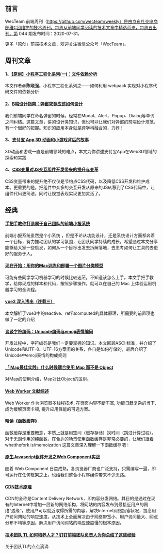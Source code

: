 ## 前言

WecTeam 前端周刊（https://github.com/wecteam/weekly）是由京东社交电商部维C团维护的技术周刊，每周从前端同学阅读的技术文章中精选而来，每周五出刊。第 044 期发布时间：2020-07-31。

更多「原创」前端技术文章，欢迎关注微信公众号「WecTeam」。

## 周刊文章

#### 1、[【原创】小程序工程化系列(一)：文件依赖分析](https://mp.weixin.qq.com/s/onXxfnd2AT9C7hgxOFTCWw)
本文作者@**陈晓强**。小程序工程化系列之——如何利用 webpack 实现对小程序代码文件的依赖分析

#### 2、[B端设计指南：弹窗究竟应该如何设计](https://coffee.pmcaff.com/article/2439809535373440)
我们前端同学在命名弹窗的时候，经常在Modal、Alert、Popup、Dialog等单词之间纠结。这篇文章，讲的设计类知识，但也可以让我们对弹窗的前端设计规范，有一个很好的把握。知识的应用本身就是跨学科融合的，力荐！

#### 3、[支付宝 App 3D 动画和小游戏背后的故事](https://mp.weixin.qq.com/s/UOFEc4w4rRAQXtIVEm444Q)
3D动画和游戏一直是前端领域的难点，本文为你讲述支付宝App在Web3D领域的探索和实践

#### 4、[CSS变量对JS交互组件开发带来的提升与变革](https://www.zhangxinxu.com/wordpress/2020/07/css-var-improve-components/)
CSS变量带来的提升绝不仅仅是节约点CSS代码，以及降低CSS开发和维护成本。更重要的是，把组件中众多的交互开发从原来的JS转移到了CSS代码中，让组件代码更简洁，同时让视觉表现实现更加灵活了。


## 经典

#### [手把手教你打造属于自己团队的前端小报系统](https://mp.weixin.qq.com/s/YE_XEP38C3DeSEx-hHYQkA)
前端小报系统虽然是个小系统 ，但是不论从功能设计，还是系统设计方面都奔着一个目标，努力推动团队的学习氛围，让团队同学持续的成长。希望通过本文分享能够给大家一些启发，如何从一个目标出发去拆解落地，去思考如何让工具的去更好的服务于人。

#### [现在开始：用你的Mac训练和部署一个图片分类模型](https://mp.weixin.qq.com/s/PJJC8CZtPE8xlULprf5U7A)
可能有些同学学习机器学习的时候比较迷茫，不知道该怎么上手。本文手把手教学，给你现成的样本和代码，按照步骤操作，就可以在自己的 Mac 上体验运用机器学习的全流程。

#### [vue3 深入浅出（连载三）](https://segmentfault.com/a/1190000023344847)
本文解析了vue3中的reactive、ref和computed的具体原理，所需要的前置项也做了一定的介绍

#### [谈谈字符编码：Unicode编码与emoji表情编码](https://mp.weixin.qq.com/s/vR2mrVb1LHJWUsxwySW9eg)
开发过程中，字符编码是我们一定要掌握的知识。本文回顾ASCII标准，并介绍了Unicode和UTF-8、UTF-16方案间的关系，各自是如何存储的，最后介绍了Unicode中emoji表情的构成规则

#### [「 Map最佳实践」什么时候适合使用 Map 而不是 Object](https://mp.weixin.qq.com/s/L6NWr3wUu6y0N1a0ARl4Dw)
对Map的使用介绍，Map对比Object的区别。

#### [Web Worker 文献综述](https://mp.weixin.qq.com/s/eTXbqeF8813D5ukGSCV-gg)
Web Worker 作为浏览器多线程技术, 在页面内容不断丰富, 功能日趋复杂的当下, 成为缓解页面卡顿, 提升应用性能的可选方案。

#### [精读《函数缓存》](https://mp.weixin.qq.com/s/bvep2BfQGGaqKkfd5f3LKg)
函数缓存是重要概念，本质上就是用空间（缓存存储）换时间（跳过计算过程）。对于无副作用的纯函数，在合适的场景使用函数缓存是非常必要的，让我们跟着 whatthefork.is/memoization 这篇文章深入理解一下函数缓存吧！

#### [原生Javascript组件开发之Web Component实战](https://mp.weixin.qq.com/s/uahOBPyLCc9Hbq4tAYHRrw)
随着 Web Component 日益成熟，各浏览器厂商也广泛支持，只需编写一遍，即可运行在任何框架之上，也给我们整合小程序组件带来不少思路。

#### [CDN技术原理](https://cloud.tencent.com/developer/article/1361468)
CDN的全称是Content Delivery Network，即内容分发网络。其目的是通过在现有的Internet中增加一层新的网络架构，将网站的内容发布到最接近用户的网络”边缘”，使用户可以就近取得所需的内容，解决Internet网络拥塞状况，提高用户访问网站的响应速度。从技术上全面解决由于网络带宽小、用户访问量大、网点分布不均等原因，解决用户访问网站的响应速度慢的根本原因。

#### [技术团队 TL 如何培养人才？钉钉前端团队负责人为你总结了这些经验](https://mp.weixin.qq.com/s/Xtw9s7Y6sTV6A3nBo_yE6w)
关于团队TL的点点滴滴


